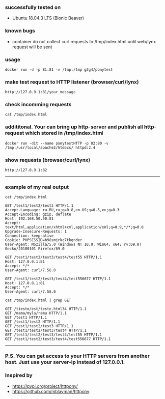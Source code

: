 ### successfully tested on
* Ubuntu 18.04.3 LTS (Bionic Beaver)

### known bugs
* container do not collect curl requests to /tmp/index.html until web/lynx request will be sent

### usage 
```
docker run -d -p 81:81 -v /tmp:/tmp g2g4/ponytest 
```
### make test request to HTTP listener (browser/curl/lynx)
```
http://127.0.0.1:81/your_message
```
### check incomming requests
```
cat /tmp/index.html
```
### addititonal. Your can bring up http-server and publish all http-request which stored in /tmp/index.html
```
docker run -dit --name ponytestHTTP -p 82:80 -v /tmp:/usr/local/apache2/htdocs/ httpd:2.4
```
### show requests (browser/curl/lynx)
```
http://127.0.0.1:82
```
---
### example of my real output
```
cat /tmp/index.html
```
```
GET /test1/test2/test3 HTTP/1.1
Accept-Language: ru-RU,ru;q=0.8,en-US;q=0.5,en;q=0.3
Accept-Encoding: gzip, deflate
Host: 192.168.50.50:81
Accept: text/html,application/xhtml+xml,application/xml;q=0.9,*/*;q=0.8
Upgrade-Insecure-Requests: 1
Connection: keep-alive
Cookie: PHPSESSID=b98smjrkc7tkgnder
User-Agent: Mozilla/5.0 (Windows NT 10.0; Win64; x64; rv:69.0) Gecko/20100101 Firefox/69.0

GET /test1/test2/test3/test4/test55 HTTP/1.1
Host: 127.0.0.1:81
Accept: */*
User-Agent: curl/7.58.0

GET /test1/test2/test3/test4/test556677 HTTP/1.1
Host: 127.0.0.1:81
Accept: */*
User-Agent: curl/7.58.0
```
```!/bin/bash
cat /tmp/index.html | grep GET
```
```
GET /tiesto/est/testo.html34 HTTP/1.1
GET /mama/myla/ramu HTTP/1.1
GET /test1 HTTP/1.1
GET /test1/test2 HTTP/1.1
GET /test1/test2/test3 HTTP/1.1
GET /test1/test2/test3/test4 HTTP/1.1
GET /test1/test2/test3/test4/test55 HTTP/1.1
GET /test1/test2/test3/test4/test556677 HTTP/1.1
```
---
### P.S. You can get access to your HTTP servers from another host. Just use your server-ip instead of 127.0.0.1.
### Inspired by 
 * https://pypi.org/project/httpony/ 
 * https://github.com/mblayman/httpony
